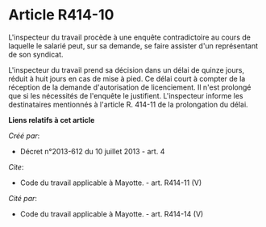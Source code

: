# Article R414-10

L'inspecteur du travail procède à une enquête contradictoire au cours de laquelle le salarié peut, sur sa demande, se faire
assister d'un représentant de son syndicat. 

L'inspecteur du travail prend sa décision dans un délai de quinze jours, réduit à huit jours en cas de mise à pied. Ce délai
court à compter de la réception de la demande d'autorisation de licenciement. Il n'est prolongé que si les nécessités de
l'enquête le justifient. L'inspecteur informe les destinataires mentionnés à l'article R. 414-11 de la prolongation du délai.

**Liens relatifs à cet article**

_Créé par_:

  - Décret n°2013-612 du 10 juillet 2013 - art. 4

_Cite_:

  - Code du travail applicable à Mayotte. - art. R414-11 (V)

_Cité par_:

  - Code du travail applicable à Mayotte. - art. R414-14 (V)
